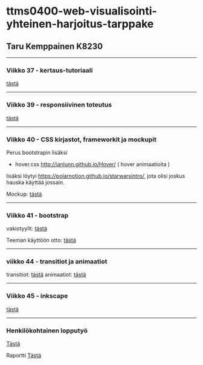 # ttms0400-web-visualisointi-yhteinen-harjoitus-tarppake

## Taru Kemppainen K8230
-----------------------------
### Viikko 37 - kertaus-tutoriaali
[tästä](https://github.com/JAMK-IT-STUDENT/ttms0400-web-visualisointi-yhteinen-harjoitus-tarppake/tree/master/w37)

-----------------------------
### Viikko 39 - responsiivinen toteutus
[tästä](https://github.com/JAMK-IT-STUDENT/ttms0400-web-visualisointi-yhteinen-harjoitus-tarppake/tree/master/w39)

-----------------------------
### Viikko 40 - CSS kirjastot, frameworkit ja mockupit

Perus bootstrapin lisäksi
- hover.css http://ianlunn.github.io/Hover/ ( hover animaatioita )

lisäksi löytyi https://polarnotion.github.io/starwarsintro/, jota olisi joskus hauska käyttää jossain.

Mockup: [tästä](https://www.fluidui.com/editor/live/preview/cF9QaTJTTlRSQ1F4b1pPSGFtczljOGJIeUV6Rkt5ZG10Yw==)

------------------------------
### Viikko 41 - bootstrap

vakiotyylit:
[tästä](https://github.com/JAMK-IT-STUDENT/ttms0400-web-visualisointi-yhteinen-harjoitus-tarppake/tree/master/w41/bs-vakio-teemat)

Teeman käyttöön otto: [tästä](https://github.com/JAMK-IT-STUDENT/ttms0400-web-visualisointi-yhteinen-harjoitus-tarppake/blob/master/w41/bs-teema/startbootstrap-small-business-gh-pages/index.html)

-----------------------------
### viikko 44 - transitiot ja animaatiot

transitiot:
[tästä](https://github.com/JAMK-IT-STUDENT/ttms0400-web-visualisointi-yhteinen-harjoitus-tarppake/blob/master/w44/transition.html)
animaatiot:
[tästä](https://github.com/JAMK-IT-STUDENT/ttms0400-web-visualisointi-yhteinen-harjoitus-tarppake/blob/master/w44/animation.html)

-------------------------------
### Viikko 45 - inkscape
[tästä](https://github.com/JAMK-IT-STUDENT/ttms0400-web-visualisointi-yhteinen-harjoitus-tarppake/tree/master/w45)

-------------------------------
###  Henkilökohtainen lopputyö
[Tästä](http://student.labranet.jamk.fi/~K8230/ttms0400/frontpage.html)

Raportti
[Tästä](http://student.labranet.jamk.fi/~K8230/ttms0400/documentointi.html)
